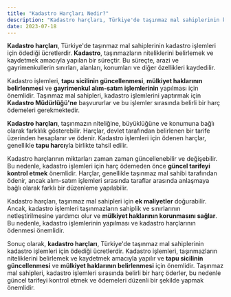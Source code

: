 ```yaml
---
title: "Kadastro Harçları Nedir?"
description: "Kadastro harçları, Türkiye'de taşınmaz mal sahiplerinin kadastro işlemleri için ödediği ücretlerdir"
date: 2023-07-18
---
```


**Kadastro harçları**, Türkiye'de taşınmaz mal sahiplerinin kadastro işlemleri için ödediği ücretlerdir. **Kadastro**,
taşınmazların niteliklerini belirlemek ve kaydetmek amacıyla yapılan bir süreçtir. Bu süreçte, arazi ve gayrimenkullerin
sınırları, alanları, konumları ve diğer özellikleri kaydedilir.

Kadastro işlemleri, **tapu sicilinin güncellenmesi**, **mülkiyet haklarının belirlenmesi** ve **gayrimenkul alım-satım
işlemlerinin** yapılması için önemlidir. Taşınmaz mal sahipleri, kadastro işlemlerini yaptırmak için **Kadastro
Müdürlüğü'ne** başvururlar ve bu işlemler sırasında belirli bir harç ödemeleri gerekmektedir.

**Kadastro harçları**, taşınmazın niteliğine, büyüklüğüne ve konumuna bağlı olarak farklılık gösterebilir. Harçlar,
devlet tarafından belirlenen bir tarife üzerinden hesaplanır ve ödenir. Kadastro işlemleri için ödenen harçlar,
genellikle **tapu harcı**yla birlikte tahsil edilir.

Kadastro harçlarının miktarları zaman zaman güncellenebilir ve değişebilir. Bu nedenle, kadastro işlemleri için harç
ödemeden önce **güncel tarifeyi kontrol etmek** önemlidir. Harçlar, genellikle taşınmaz mal sahibi tarafından ödenir,
ancak alım-satım işlemleri sırasında taraflar arasında anlaşmaya bağlı olarak farklı bir düzenleme yapılabilir.

Kadastro harçları, taşınmaz mal sahipleri için **ek maliyetler** doğurabilir. Ancak, kadastro işlemleri taşınmazların
sahiplik ve sınırlarının netleştirilmesine yardımcı olur ve **mülkiyet haklarının korunmasını sağlar**. Bu nedenle,
kadastro işlemlerinin yapılması ve kadastro harçlarının ödenmesi önemlidir.

Sonuç olarak, **kadastro harçları**, Türkiye'de taşınmaz mal sahiplerinin kadastro işlemleri için ödediği ücretlerdir.
Kadastro işlemleri, taşınmazların niteliklerini belirlemek ve kaydetmek amacıyla yapılır ve **tapu sicilinin
güncellenmesi** ve **mülkiyet haklarının belirlenmesi** için önemlidir. Taşınmaz mal sahipleri, kadastro işlemleri
sırasında belirli bir harç öderler, bu nedenle güncel tarifeyi kontrol etmek ve ödemeleri düzenli bir şekilde yapmak
önemlidir.
